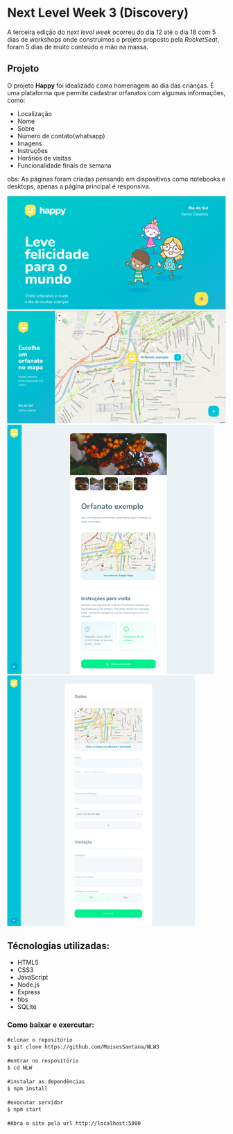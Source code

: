 # Next Level Week 3 (Discovery)
A terceira edição do *next level week* ocorreu do dia 12 até o dia 18 com 5 dias de workshops onde construímos o projeto proposto pela *RocketSeat*, foram 5 dias de muito conteúdo e mão na massa.
## Projeto
O projeto **Happy** foi idealizado como homenagem ao dia das crianças. É uma plataforma que permite cadastrar orfanatos com algumas informações, como:

* Localização
* Nome
* Sobre
* Número de contato(whatsapp)
* Imagens
* Instruções
* Horários de visitas
* Funcionalidade finais de semana

obs: As páginas foram criadas pensando em dispositivos como notebooks e desktops, apenas a página principal é responsiva.

![Happy página inicial](./page-home.png)
![Happy página orfanatos](./page-orphanages.png)
![Happy página orfanato](./page-orphanage.png)
![Happy página criar orfanatos](./page-createOrphanage.png)

## Técnologias utilizadas:
* HTML5
* CSS3
* JavaScript
* Node.js
* Express
* hbs
* SQLite

### Como baixar e exercutar:
~~~Shell
#clonar o repositório
$ git clone https://github.com/MoisesSantana/NLW3

#entrar no respositório
$ cd NLW

#instalar as dependências
$ npm install

#executar servidor
$ npm start

#Abra o site pela url http://localhost:5000
